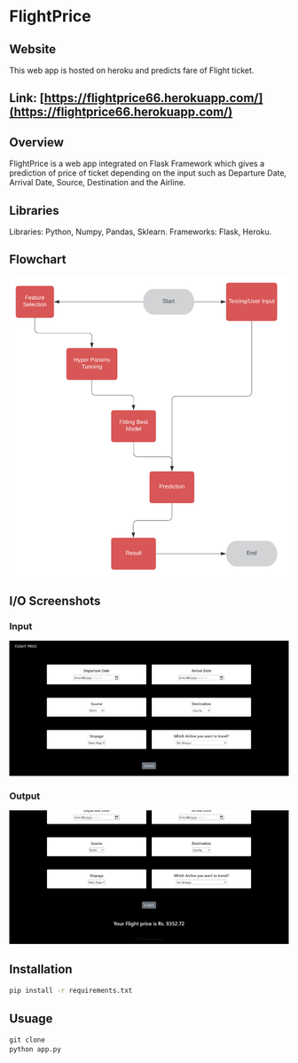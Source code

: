 # FlightPrice

## Website
This web app is hosted on heroku and predicts fare of Flight ticket.

## Link: [https://flightprice66.herokuapp.com/](https://flightprice66.herokuapp.com/)

## Overview
FlightPrice is a web app integrated on Flask Framework which gives a prediction of price of ticket depending on the input such as
Departure Date, Arrival Date, Source, Destination and the Airline. 

## Libraries
Libraries: Python, Numpy, Pandas, Sklearn.
Frameworks: Flask, Heroku.

## Flowchart

![Flowchart](/1.png)

## I/O Screenshots

### Input

![](/2.JPG)

### Output

![](/3.JPG)

## Installation
```bash
pip install -r requirements.txt
```
## Usuage

```python
git clone
python app.py
```
